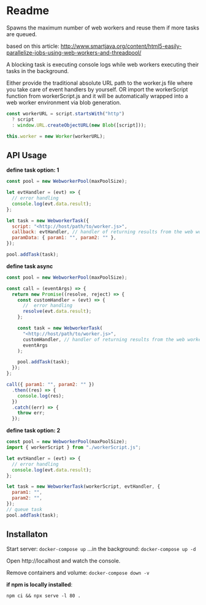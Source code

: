 # Readme

Spawns the maximum number of web workers and reuse them if more tasks are queued.

based on this article: http://www.smartjava.org/content/html5-easily-parallelize-jobs-using-web-workers-and-threadpool/

A blocking task is executing console logs while web workers executing their tasks in the background.

Either provide the traditional absolute URL path to the worker.js file where you take care of event handlers by yourself.
OR import the workerScript function from workerScript.js and it will be automatically wrapped into a web worker environment via blob generation.

```js
const workerURL = script.startsWith("http")
  ? script
  : window.URL.createObjectURL(new Blob([script]));

this.worker = new Worker(workerURL);
```

## API Usage

**define task option: 1**

```js
const pool = new WebworkerPool(maxPoolSize);

let evtHandler = (evt) => {
  // error handling
  console.log(evt.data.result);
};

let task = new WebworkerTask({
  script: "<http://host/path/to/worker.js>",
  callback: evtHandler, // handler of returning results from the web worker
  paramData: { param1: "", param2: "" },
});

pool.addTask(task);
```

**define task async**

```js
const pool = new WebworkerPool(maxPoolSize);

const call = (eventArgs) => {
  return new Promise((resolve, reject) => {
    const customHandler = (evt) => {
      //  error handling
      resolve(evt.data.result);
    };

    const task = new WebworkerTask(
      "<http://host/path/to/worker.js>",
      customHandler, // handler of returning results from the web worker
      eventArgs
    );

    pool.addTask(task);
  });
};

call({ param1: "", param2: "" })
  .then((res) => {
    console.log(res);
  })
  .catch((err) => {
    throw err;
  });
```

**define task option: 2**

```js
const pool = new WebworkerPool(maxPoolSize);
import { workerScript } from "./workerScript.js";

let evtHandler = (evt) => {
  // error handling
  console.log(evt.data.result);
};

let task = new WebworkerTask(workerScript, evtHandler, {
  param1: "",
  param2: "",
});
// queue task
pool.addTask(task);
```

## Installaton

Start server:
`docker-compose up`
...in the background:
`docker-compose up -d`

Open http://localhost and watch the console.

Remove containers and volume:
`docker-compose down -v`

**if npm is locally installed**:

`npm ci && npx serve -l 80 .`
